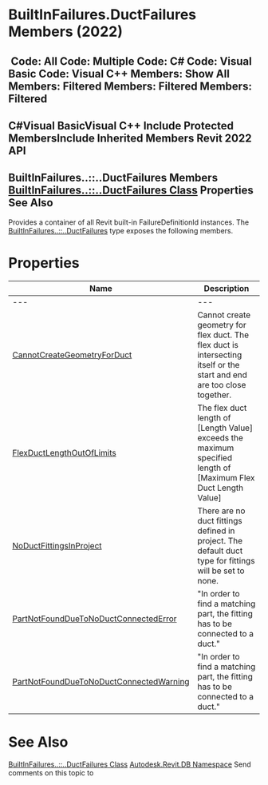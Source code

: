 # BuiltInFailures.DuctFailures Members (2022)

﻿
 Code: All Code: Multiple Code: C# Code: Visual Basic Code: Visual C++  Members: Show All Members: Filtered Members: Filtered Members: Filtered   
---  
C#Visual BasicVisual C++
Include Protected MembersInclude Inherited Members
Revit 2022 API  
---  
BuiltInFailures..::..DuctFailures Members  
[BuiltInFailures..::..DuctFailures Class](f4060f18-8758-e97e-7a13-cb4f1c3ccee6.md "BuiltInFailures.DuctFailures Class") Properties See Also  
---  
Provides a container of all Revit built-in FailureDefinitionId instances.
The [BuiltInFailures..::..DuctFailures](f4060f18-8758-e97e-7a13-cb4f1c3ccee6.md "BuiltInFailures.DuctFailures Class") type exposes the following members.
# Properties
| Name | Description |
| --- | --- |
| --- | --- | --- |
| [CannotCreateGeometryForDuct](280af687-b26b-2931-5501-24ab9d0cad69.md "CannotCreateGeometryForDuct Property") | Cannot create geometry for flex duct. The flex duct is intersecting itself or the start and end are too close together. |
| [FlexDuctLengthOutOfLimits](48b268da-e106-cb52-75c9-0bae2051d7df.md "FlexDuctLengthOutOfLimits Property") | The flex duct length of [Length Value] exceeds the maximum specified length of [Maximum Flex Duct Length Value] |
| [NoDuctFittingsInProject](17775677-379c-2cb5-2b3f-86e56affea0d.md "NoDuctFittingsInProject Property") | There are no duct fittings defined in project. The default duct type for fittings will be set to none. |
| [PartNotFoundDueToNoDuctConnectedError](8949287f-d3c9-d430-06d7-07cf25c09d38.md "PartNotFoundDueToNoDuctConnectedError Property") | "In order to find a matching part, the fitting has to be connected to a duct." |
| [PartNotFoundDueToNoDuctConnectedWarning](ec18a02c-635d-3b3f-3f02-42906e2568d2.md "PartNotFoundDueToNoDuctConnectedWarning Property") | "In order to find a matching part, the fitting has to be connected to a duct." |

# See Also
[BuiltInFailures..::..DuctFailures Class](f4060f18-8758-e97e-7a13-cb4f1c3ccee6.md "BuiltInFailures.DuctFailures Class")
[Autodesk.Revit.DB Namespace](87546ba7-461b-c646-cbb1-2cb8f5bff8b2.md "Autodesk.Revit.DB Namespace")
Send comments on this topic to 